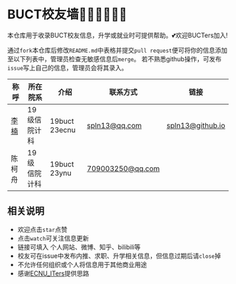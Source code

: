 # BUCT校友墙🧑‍🎓👩‍🎓👨‍🎓

本仓库用于收录BUCT校友信息，升学或就业时可提供帮助。💕欢迎BUCTers加入!


通过`fork`本仓库后修改`README.md`中表格并提交`pull request`便可将你的信息添加至以下列表中，管理员检查无敏感信息后`merge`。
若不熟悉github操作，可发布`issue`写上自己的信息，管理员会将其录入。



| 称呼                              | 所在院系           | 介绍          | 联系方式      | 链接             |
| --------------------------------- | ------------------ | ------------- | ------------- | ---------------- |
| [李楠](https://github.com/spln13) | 19级信院计科 | 19buct 23ecnu | spln13@qq.com | spln13@github.io |
|     陈柯舟          | 19级 信院计科 | 19buct 23ynu | 709003250@qq.com |         |



## 相关说明
- 欢迎点击`star`点赞
- 点击`watch`可关注信息更新
- 链接可填入 个人网站、微博、知乎、bilibili等
- 校友可在issue中发布内推、求职、升学相关信息，但信息过期后请`close`掉
- 不允许任何组织或个人将信息用于其他商业用途
- 感谢[ECNU_ITers](https://github.com/ECNUCSE/ECNU_ITers)提供思路
